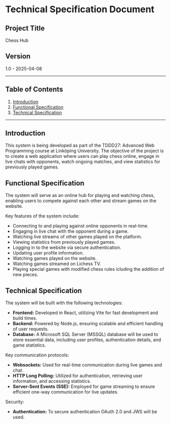 # Technical Specification Document

## Project Title
Chess Hub

## Version
1.0 - 2025-04-08

---

## Table of Contents
1. [Introduction](#introduction)
2. [Functional Specification](#functional-specification)
3. [Technical Specification](#technical-specification)

---

## Introduction
This system is being developed as part of the TDDD27: Advanced Web Programming course at Linköping University. The objective of the project is to create a web application where users can play chess online, engage in live chats with opponents, watch ongoing matches, and view statistics for previously played games.

## Functional Specification
The system will serve as an online hub for playing and watching chess, enabling users to compete against each other and stream games on the website.

Key features of the system include:
- Connecting to and playing against online opponents in real-time.
- Engaging in live chat with the opponent during a game.
- Watching live streams of other games played on the platform.
- Viewing statistics from previously played games.
- Logging in to the website via secure authentication.
- Updating user profile information.
- Watching games played on the website.
- Watching games streamed on Lichess TV.
- Playing special games with modified chess rules icluding the addition of new pieces.

## Technical Specification
The system will be built with the following technologies:
- **Frontend:** Developed in React, utilizing Vite for fast development and build times.
- **Backend:** Powered by Node.js, ensuring scalable and efficient handling of user requests.
- **Database:** A Microsoft SQL Server (MSSQL) database will be used to store essential data, including user profiles, authentication details, and game statistics.
  
Key communication protocols:
- **Websockets:** Used for real-time communication during live games and chat.
- **HTTP Long Polling:** Utilized for authentication, retrieving user information, and accessing statistics.
- **Server-Sent Events (SSE):** Employed for game streaming to ensure efficient one-way communication for live updates.

Security:
- **Authentication:** To secure authentication OAuth 2.0 and JWS will be used.
